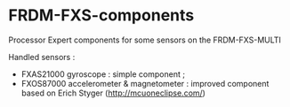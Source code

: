 FRDM-FXS-components
===================

Processor Expert components for some sensors on the FRDM-FXS-MULTI

Handled sensors : 

 * FXAS21000 gyroscope : simple component ;
 * FXOS87000 accelerometer & magnetometer : improved component based on Erich Styger (http://mcuoneclipse.com/)